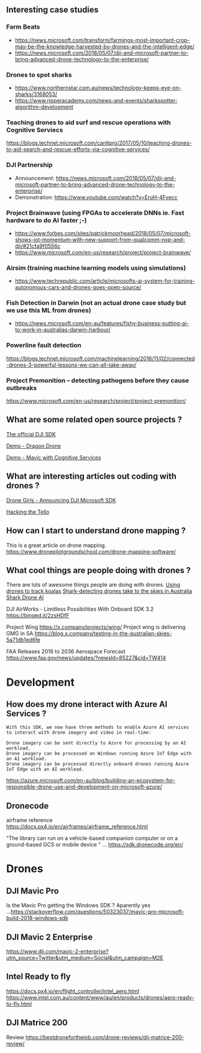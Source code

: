 ## Interesting case studies

### Farm Beats
- https://news.microsoft.com/transform/farmings-most-important-crop-may-be-the-knowledge-harvested-by-drones-and-the-intelligent-edge/
- https://news.microsoft.com/2018/05/07/dji-and-microsoft-partner-to-bring-advanced-drone-technology-to-the-enterprise/

### Drones to spot sharks
- https://www.northernstar.com.au/news/technology-keeps-eye-on-sharks/3168053/
- https://www.ripperacademy.com/news-and-events/sharkspotter-algorithm-development

### Teaching drones to aid surf and rescue operations with Cognitive Serviecs
https://blogs.technet.microsoft.com/canitpro/2017/05/10/teaching-drones-to-aid-search-and-rescue-efforts-via-cognitive-services/ 


### DJI Partnership
- Announcement: https://news.microsoft.com/2018/05/07/dji-and-microsoft-partner-to-bring-advanced-drone-technology-to-the-enterprise/ 
- Demonstration: https://www.youtube.com/watch?v=EruH-4Fvecc

### Project Brainwave (using FPGAs to accelerate DNNs ie. Fast hardware to do AI faster ;-)
- https://www.forbes.com/sites/patrickmoorhead/2018/05/07/microsoft-shows-iot-momentum-with-new-support-from-qualcomm-nxp-and-dji/#21cfa9f0556c 
- https://www.microsoft.com/en-us/research/project/project-brainwave/ 

### Airsim (training machine learning models using simulations)
- https://www.techrepublic.com/article/microsofts-ai-system-for-training-autonomous-cars-and-drones-goes-open-source/

### Fish Detection in Darwin (not an actual drone case study but we use this ML from drones)
- https://news.microsoft.com/en-au/features/fishy-business-putting-ai-to-work-in-australias-darwin-harbour/

### Powerline fault detection 
https://blogs.technet.microsoft.com/machinelearning/2016/11/02/connected-drones-3-powerful-lessons-we-can-all-take-away/ 

### Project Premonition – detecting pathogens before they cause outbreaks
https://www.microsoft.com/en-us/research/project/project-premonition/ 



## What are some related open source projects ? 

[The official DJI SDK](https://github.com/dji-sdk/Mobile-UXSDK-Android)

[Demo - Dragon Drone](https://github.com/dwcares/DragonDrone) 

[Demo - Mavic with Cognitive Services](https://github.com/Li-Yanzhi/DJI-CognitiveService)

## What are interesting articles out coding with drones ? 

[Drone Girls - Announcing DJI Microsoft SDK](http://thedronegirl.com/2018/05/07/dji-microsoft-sdk/)

[Hacking the Tello](https://gobot.io/blog/2018/04/20/hello-tello-hacking-drones-with-go/)

## How can I start to understand drone mapping ?
This is a great article on drone mapping. https://www.dronepilotgroundschool.com/drone-mapping-software/

## What cool things are people doing with drones ? 
There are lots of awesome things people are doing with drones.
[Using drones to track koalas](https://www.brisbanetimes.com.au/environment/conservation/heat-seeking-drones-find-brisbane-s-hiding-koalas-20181003-p507km.html)
[Shark-detecting drones take to the skies in Australia](https://www.theverge.com/2017/8/28/16213416/drones-australia-shark-attack-ai-little-ripper)
[Shark Drone AI](https://pickle.nine.com.au/2018/07/13/16/06/shark-attack-drone-patrolling-australian-beaches)


DJI AirWorks - Limitless Possibilities With Onboard SDK 3.2
https://binged.it/2zsHDfF


Project Wing
https://x.company/projects/wing/
Project wing is delivering GMG in SA 
https://blog.x.company/testing-in-the-australian-skies-5a71db1ed6fe

FAA Releases 2016 to 2036 Aerospace Forecast
https://www.faa.gov/news/updates/?newsId=85227&cid=TW414

# Development



## How does my drone interact with Azure AI Services ? 
```
With this SDK, we now have three methods to enable Azure AI services to interact with drone imagery and video in real-time:

Drone imagery can be sent directly to Azure for processing by an AI workload.
Drone imagery can be processed on Windows running Azure IoT Edge with an AI workload.
Drone imagery can be processed directly onboard drones running Azure IoT Edge with an AI workload.
```
https://azure.microsoft.com/en-au/blog/building-an-ecosystem-for-responsible-drone-use-and-development-on-microsoft-azure/

## Dronecode
airframe reference https://docs.px4.io/en/airframes/airframe_reference.html

"The library can run on a vehicle-based companion computer or on a ground-based GCS or mobile device " ... https://sdk.dronecode.org/en/


# Drones

## DJI Mavic Pro
Is the Mavic Pro getting the Windows SDK ? 
Aparently yes ...https://stackoverflow.com/questions/50323037/mavic-pro-microsoft-build-2018-windows-sdk


## DJI Mavic 2 Enterprise
https://www.dji.com/mavic-2-enterprise?utm_source=Twitter&utm_medium=Social&utm_campaign=M2E

## Intel Ready to fly 
https://docs.px4.io/en/flight_controller/intel_aero.html
https://www.intel.com.au/content/www/au/en/products/drones/aero-ready-to-fly.html


## DJI Matrice 200
Review https://bestdroneforthejob.com/drone-reviews/dji-matrice-200-review/


